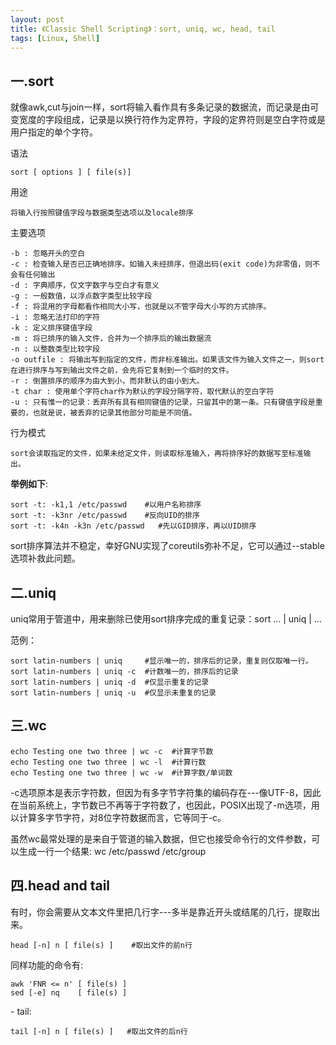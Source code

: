 ```yaml
---
layout: post
title: 《Classic Shell Scripting》：sort, uniq, wc, head, tail
tags: [Linux, Shell]
---
```


一.sort
----------

就像awk,cut与join一样，sort将输入看作具有多条记录的数据流，而记录是由可变宽度的字段组成，记录是以换行符作为定界符，字段的定界符则是空白字符或是用户指定的单个字符。

语法

    sort [ options ] [ file(s)]

用途

    将输入行按照键值字段与数据类型选项以及locale排序

主要选项

    -b : 忽略开头的空白
    -c : 检查输入是否已正确地排序。如输入未经排序，但退出码(exit code)为非零值，则不会有任何输出
    -d : 字典顺序，仅文字数字与空白才有意义
    -g : 一般数值，以浮点数字类型比较字段
    -f : 将混用的字母都看作相同大小写，也就是以不管字母大小写的方式排序。
    -i : 忽略无法打印的字符
    -k : 定义排序键值字段
    -m : 将已排序的输入文件，合并为一个排序后的输出数据流
    -n : 以整数类型比较字段
    -o outfile : 将输出写到指定的文件，而非标准输出。如果该文件为输入文件之一，则sort在进行排序与写到输出文件之前，会先将它复制到一个临时的文件。
    -r : 倒置排序的顺序为由大到小，而非默认的由小到大。
    -t char : 使用单个字符char作为默认的字段分隔字符，取代默认的空白字符
    -u : 只有惟一的记录：丢弃所有具有相同键值的记录，只留其中的第一条。只有键值字段是重要的，也就是说，被丢弃的记录其他部分可能是不同值。

行为模式

    sort会读取指定的文件，如果未给定文件，则读取标准输入，再将排序好的数据写至标准输出。

**举例如下**:

    sort -t: -k1,1 /etc/passwd    #以用户名称排序
    sort -t: -k3nr /etc/passwd    #反向UID的排序
    sort -t: -k4n -k3n /etc/passwd   #先以GID排序，再以UID排序

sort排序算法并不稳定，幸好GNU实现了coreutils弥补不足，它可以通过--stable选项补救此问题。

二.uniq
------------

uniq常用于管道中，用来删除已使用sort排序完成的重复记录：sort ... | uniq | ...

范例：

    sort latin-numbers | uniq     #显示唯一的，排序后的记录，重复则仅取唯一行。
    sort latin-numbers | uniq -c  #计数唯一的，排序后的记录
    sort latin-numbers | uniq -d  #仅显示重复的记录
    sort latin-numbers | uniq -u  #仅显示未重复的记录

三.wc
-----------

    echo Testing one two three | wc -c  #计算字节数
    echo Testing one two three | wc -l  #计算行数
    echo Testing one two three | wc -w  #计算字数/单词数

-c选项原本是表示字符数，但因为有多字节字符集的编码存在---像UTF-8，因此在当前系统上，字节数已不再等于字符数了，也因此，POSIX出现了-m选项，用以计算多字节字符，对8位字符数据而言，它等同于-c。

虽然wc最常处理的是来自于管道的输入数据，但它也接受命令行的文件参数，可以生成一行一个结果: wc /etc/passwd /etc/group

四.head and tail
-------------------------

有时，你会需要从文本文件里把几行字---多半是靠近开头或结尾的几行，提取出来。

    head [-n] n [ file(s) ]    #取出文件的前n行

同样功能的命令有:

    awk 'FNR <= n' [ file(s) ]
    sed [-e] nq    [ file(s) ]

\- tail:

    tail [-n] n [ file(s) ]   #取出文件的后n行

